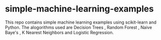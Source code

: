 # simple-machine-learning-examples
This repo contains simple machine learning examples using scikit-learn and Python.
The alogorithms used are 
Decision Trees , Random Forest , Naive Baye's , K Nearest Neighbors and Logistic Regression.
